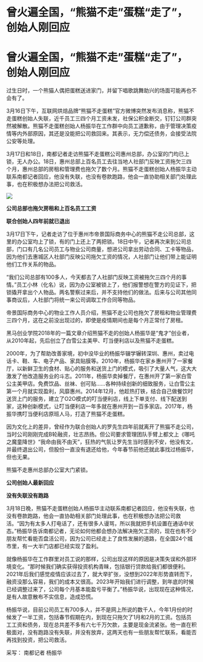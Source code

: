 # 曾火遍全国，“熊猫不走”蛋糕“走了”，创始人刚回应

# 曾火遍全国，“熊猫不走”蛋糕“走了”，创始人刚回应

过生日时，一个熊猫人偶把蛋糕送进家门，并留下唱歌跳舞助兴的场面可能再也不会有了。

3月16日下午，互联网烘焙品牌“熊猫不走蛋糕”官方微博突然发布消息称，熊猫不走蛋糕创始人失联，近千员工三四个月工资未发，社保公积金断交，钉钉公司群突然被解散。熊猫不走蛋糕创始人杨振华在工作群中向员工道歉称，由于管理决策疫情等内外部原因，其还是没能把公司救回来。其表示，无力偿还债务，会接受法院公安等处理。

3月17日和18日，南都记者走访熊猫不走蛋糕公司惠州总部，办公室的门均已上锁，无人办公。18日，惠州总部上百名员工去往当地人社部门反映工资拖欠三四个月，惠州总部的房租和管理费也拖欠了数个月。熊猫不走蛋糕创始人杨振华主动联系南都记者回应，他没有失联，也没有卷款跑路，他会一直协助相关部门处理此事，也在积极想办法把公司救活。

![](https://inews.gtimg.com/om_bt/Oj7aD3i0hPn_hNEsUuB-56mv4qal2KEEllrK7D2QjCbuUAA/1000)

**公司总部也拖欠房租和上百名员工工资**

**联合创始人四年前就已退出**

3月17日下午，记者走访了位于惠州市帝景国际商务中心的熊猫不走公司总部，这里的办公室均上了锁，有的门上还上了两把锁。18日中午，记者再次来到公司总部，门口有几名公司员工与物业公司商量，想进公司拿出劳动合同、工卡等物品，因为他们去惠城区人社部门反映公司拖欠工资的情况，人社部门让他们带上能证明他们工作关系的物品。

“我们公司总部有100多人，今天都去了人社部门反映工资被拖欠三四个月的事情。”员工小林（化名）说，因为办公室被锁上了，他们报警想在警方的见证下，把锁撬开拿出个人物品。两名警察过来后，并不支持他们的做法。后来与公司其他同事商议后，人社部门将统一来公司调取工作合同等物品。

帝景国际商务中心的物业工作人员介绍，熊猫不走公司也拖欠了房租和物业管理费三四个月，这在之前没出现过的，即使是疫情期间也是每个月正常付了房租。

黑马创业学院2018年的一篇文章介绍熊猫不走的创始人杨振华是“鬼才”创业者，从2010年起，先后创立了白雪公主美甲、叮当便利店以及熊猫不走蛋糕。

2000年，为了帮助改善家境，初中没毕业的杨振华辍学辗转深圳、惠州，卖过电话卡、鞋、车、电子产品、家具贴膜等。2010年，杨振华在家乡惠州开了一家餐厅，以新鲜卫生的食材、贴心的服务和送货上门的模式，吸引了大量人气，这大大激发了他改造服务业的斗志。2011年，杨振华卖掉餐厅，在惠州开了第一家白雪公主美甲店。免费饮品、丝袜、创可贴……各种持续创新的细致服务，让白雪公主第一个月就实现盈利，风靡惠州。2014年12月，他趁热打铁，结合自己做餐饮时送货上门的服务，建立了O2O模式的叮当便利店，线上下单支付、线下配送到家，这种创新模式，让叮当便利店一年多就在惠州开到一百多家店。2017年，杨振华携叮当便利店原班人马，打造了熊猫不走蛋糕。

因为文化上的差异，曾经作为联合创始人的罗先生四年前就离开了熊猫不走公司，当时公司刚刚完成B轮融资，壮志昂扬。但公司要求管理团队手臂上都文上《哪吒之魔童降世》“我命由我不由天”，狂热的气氛让罗先生当时感到不安，他没有文，并最终退出公司，但股份一直没有退还给他，今年春节前他还就此事找过杨振华，但也无果。

熊猫不走惠州总部办公室大门紧锁。

**公司创始人最新回应**

**没有失联没有跑路**

3月18日晚，熊猫不走蛋糕创始人杨振华主动联系南都记者回应，他没有失联，也没有卷款跑路，他会一直协助相关部门处理此事，也在积极想办法把公司救活。“因为有太多人打电话了，还有很多人谩骂，所以我就把手机设置在通话中状态。”杨振华告诉南都记者，无论如何他都会想办法解决拖欠工资的，现在也有不少朋友帮忙看能否盘活公司，因为公司已经走上了良性发展的道路，在全国24个城市里，有一大半门店都已经实现了盈利。

就像杨振华在工作群里对员工说的那样，公司出现这样的原因是决策失误和外部环境变化。“那时候我们确实获得投资机构青睐，包括银行贷款给我们都很便利。2021年后我们感觉疫情应该过去了，就大举扩张，没想到2022年形势直转而下，融资没那么容易，我们的成本又很高。2023年开始我们进行调整，到年底的时候已经调整过来了，公司每个月基本能盈亏平衡了。”杨振华说，出现现在这种情况，是有人故意散布不实信息，造成恐慌。

杨振华说，目前公司员工有700多人，并不是网上所说的数千人，今年1月份的时候发了一半工资，包括春节假期在内，到现在只拖欠了1月和2月的工资。包括员工工资和债务，现在总共差不多有六七千万欠款，主要是现金流紧张。他一直在积极面对，没有跑路没有失联，并没有放弃，这两天也有一些朋友帮忙联系，看能否再找到投资，把公司救活。

采写： 南都记者 杨振华

